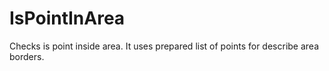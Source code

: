 # IsPointInArea
Checks is point inside area. It uses prepared list of points for describe area borders.
